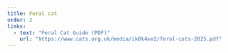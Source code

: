 ```yaml
---
title: Feral cat
order: 2
links:
  - text: "Feral Cat Guide (PDF)"
    url: "https://www.cats.org.uk/media/ik0k4xe2/feral-cats-2025.pdf"
---
```

